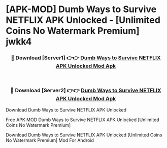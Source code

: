 # [APK-MOD] Dumb Ways to Survive NETFLIX APK Unlocked - [Unlimited Coins No Watermark Premium] jwkk4



<div align="center">
<h3>🔴 Download [Server1] 👉👉 <a href="https://momento.my/?title=Dumb_Ways_to_Survive_NETFLIX_APK_Unlocked">Dumb Ways to Survive NETFLIX APK Unlocked Mod Apk</a></h3><br>

<h3>🔴 Download [Server2] 👉👉 <a href="https://momento.my/?title=Dumb_Ways_to_Survive_NETFLIX_APK_Unlocked">Dumb Ways to Survive NETFLIX APK Unlocked Mod Apk</a></h3>
</div>



Download Dumb Ways to Survive NETFLIX APK Unlocked 

Free APK MOD Dumb Ways to Survive NETFLIX APK Unlocked [Unlimited Coins No Watermark Premium]

Download Dumb Ways to Survive NETFLIX APK Unlocked [Unlimited Coins No Watermark Premium] Mod For Android
